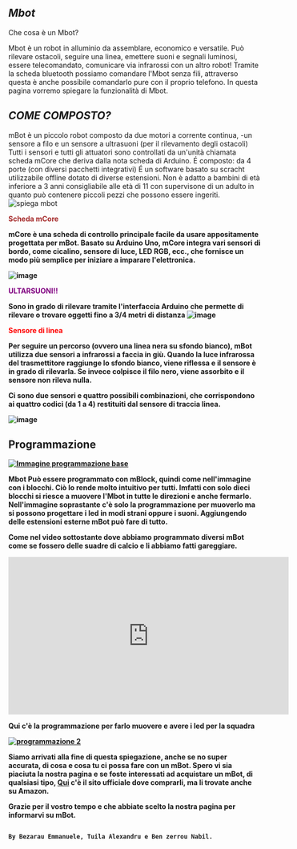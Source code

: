 ## *Mbot*
Che cosa è un Mbot?


Mbot è un robot in alluminio da assemblare, economico e versatile. Può rilevare ostacoli, seguire una linea, emettere suoni e segnali luminosi, essere telecomandato, comunicare via infrarossi con un altro robot!
Tramite la scheda bluetooth possiamo comandare l'Mbot senza fili, attraverso questa è anche possibile comandarlo pure con il proprio telefono.
In questa pagina vorremo spiegare la funzionalità di Mbot.


## *COME COMPOSTO?*

mBot è un piccolo robot composto da due motori a corrente continua, 
-un sensore a filo e un sensore a ultrasuoni (per il rilevamento degli ostacoli)
Tutti i sensori e tutti gli attuatori sono controllati da un'unità  chiamata scheda mCore che deriva dalla nota scheda di Arduino. 
É composto:
 da 4 porte (con diversi pacchetti integrativi)
É un software basato su scracht utilizzabile offline dotato di diverse estensioni. Non è adatto a bambini di età inferiore a 3 anni consigliabile alle età di 11 con supervisone di un adulto in quanto può contenere piccoli pezzi che possono essere ingeriti.
![spiega mbot](https://user-images.githubusercontent.com/102225228/161949140-18825c2a-165e-4cce-8eeb-551fc8ecc8f1.jpg)



<b>
  <span style="color:brown">  Scheda mCore </span>
  <b>

mCore è una scheda di controllo principale facile da usare appositamente progettata per mBot. Basato su Arduino Uno, mCore integra vari sensori di bordo, come cicalino, sensore di luce, LED RGB, ecc., che fornisce un modo più semplice per iniziare a imparare l'elettronica.

![image](https://user-images.githubusercontent.com/102225228/160809503-b69ec555-6f94-4275-a18d-8dab5bb0e8f6.png)


<b>
  <span style="color:purple">  ULTARSUONI!! </span>
  <b>

Sono in grado di rilevare tramite l'interfaccia Arduino che permette di rilevare o trovare oggetti fino a 3/4 metri di distanza
![image](https://user-images.githubusercontent.com/102225228/160808366-ecb01783-d8d5-47be-a2fe-6cd9e0cb5071.png)

<b>
  <span style="color:red">  Sensore di linea </span>
  <b>
  
  Per seguire un percorso (ovvero una linea nera su sfondo bianco), mBot utilizza due sensori a infrarossi a faccia in giù. Quando la luce infrarossa del trasmettitore raggiunge lo sfondo bianco, viene riflessa e il sensore è in grado di rilevarla. Se invece colpisce il filo nero, viene assorbito e il sensore non rileva nulla.
   
   Ci sono due sensori e quattro possibili combinazioni, che corrispondono ai quattro codici (da 1 a 4) restituiti dal sensore di traccia linea.
   
    


![image](https://user-images.githubusercontent.com/102225018/161950790-8626c2ec-5b3f-4769-90d8-0dad367b804f.png)

    
     
  
    
## Programmazione
  [![Immagine programmazione base](https://user-images.githubusercontent.com/102225018/164216622-a88e0153-ffc9-4e9b-a7eb-01bcdf2ccfc6.png)](https://user-images.githubusercontent.com/102225018/164216622-a88e0153-ffc9-4e9b-a7eb-01bcdf2ccfc6.png)
   
   Mbot Può essere programmato con mBlock, quindi come nell'immagine con i blocchi. Ciò lo rende molto intuitivo per tutti. Imfatti con solo dieci blocchi si riesce a muovere l'Mbot in tutte le direzioni e anche fermarlo. Nell'immagine soprastante c'è solo la programmazione per muoverlo ma si possono progettare i  led in modi strani oppure i suoni. Aggiungendo delle estensioni esterne mBot può fare di tutto.
   
   Come nel video sottostante dove abbiamo programmato diversi mBot come se fossero delle suadre di calcio e li abbiamo fatti gareggiare. 
  
    
    

    

    
    
    
    
    
    
    

  <iframe width="560" height="315" src="https://www.youtube.com/embed/EKV9ozuJ7LI" title="YouTube video player" frameborder="0" allow="accelerometer; autoplay; clipboard-write; encrypted-media; gyroscope; picture-in-picture" allowfullscreen></iframe>
   
   Qui c'è la programmazione per farlo muovere e avere i led per la squadra
    
 
[![programmazione 2](https://user-images.githubusercontent.com/102225018/165496878-377a5e34-8f1b-4bbd-b249-4f5f2857cfa1.png)](https://user-images.githubusercontent.com/102225018/165496878-377a5e34-8f1b-4bbd-b249-4f5f2857cfa1.png)
   
   Siamo arrivati alla fine di questa spiegazione, anche se no super accurata, di cosa e cosa tu ci possa fare con un mBot.
   Spero vi sia piaciuta la nostra pagina e se foste interessati ad acquistare un mBot, di qualsiasi tipo, [Qui](https://www.makeblock.com/) c'è il sito ufficiale dove comprarli, ma li trovate anche su Amazon.
   
   Grazie per il vostro tempo e che abbiate scelto la nostra pagina per informarvi su mBot.
   
   
                                                                                                           By Bezarau Emmanuele, Tuila Alexandru e Ben zerrou Nabil.

    


